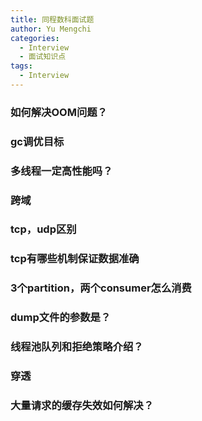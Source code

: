 ```yaml
---
title: 同程数科面试题
author: Yu Mengchi
categories:
  - Interview
  - 面试知识点
tags:
  - Interview
---
```

  
### 如何解决OOM问题？


### gc调优目标

### 多线程一定高性能吗？


### 跨域


### tcp，udp区别

### tcp有哪些机制保证数据准确


### 3个partition，两个consumer怎么消费


### dump文件的参数是？


### 线程池队列和拒绝策略介绍？


### 穿透


### 大量请求的缓存失效如何解决？


